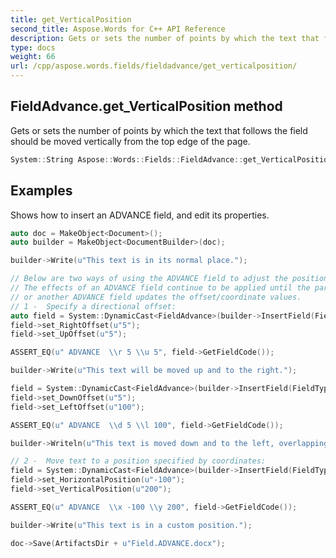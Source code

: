 ```yaml
---
title: get_VerticalPosition
second_title: Aspose.Words for C++ API Reference
description: Gets or sets the number of points by which the text that follows the field should be moved vertically from the top edge of the page. 
type: docs
weight: 66
url: /cpp/aspose.words.fields/fieldadvance/get_verticalposition/
---
```

## FieldAdvance.get_VerticalPosition method


Gets or sets the number of points by which the text that follows the field should be moved vertically from the top edge of the page.

```cpp
System::String Aspose::Words::Fields::FieldAdvance::get_VerticalPosition()
```


## Examples




Shows how to insert an ADVANCE field, and edit its properties. 
```cpp
auto doc = MakeObject<Document>();
auto builder = MakeObject<DocumentBuilder>(doc);

builder->Write(u"This text is in its normal place.");

// Below are two ways of using the ADVANCE field to adjust the position of text that follows it.
// The effects of an ADVANCE field continue to be applied until the paragraph ends,
// or another ADVANCE field updates the offset/coordinate values.
// 1 -  Specify a directional offset:
auto field = System::DynamicCast<FieldAdvance>(builder->InsertField(FieldType::FieldAdvance, true));
field->set_RightOffset(u"5");
field->set_UpOffset(u"5");

ASSERT_EQ(u" ADVANCE  \\r 5 \\u 5", field->GetFieldCode());

builder->Write(u"This text will be moved up and to the right.");

field = System::DynamicCast<FieldAdvance>(builder->InsertField(FieldType::FieldAdvance, true));
field->set_DownOffset(u"5");
field->set_LeftOffset(u"100");

ASSERT_EQ(u" ADVANCE  \\d 5 \\l 100", field->GetFieldCode());

builder->Writeln(u"This text is moved down and to the left, overlapping the previous text.");

// 2 -  Move text to a position specified by coordinates:
field = System::DynamicCast<FieldAdvance>(builder->InsertField(FieldType::FieldAdvance, true));
field->set_HorizontalPosition(u"-100");
field->set_VerticalPosition(u"200");

ASSERT_EQ(u" ADVANCE  \\x -100 \\y 200", field->GetFieldCode());

builder->Write(u"This text is in a custom position.");

doc->Save(ArtifactsDir + u"Field.ADVANCE.docx");
```

